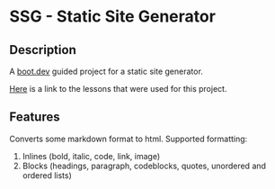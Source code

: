 # SSG - Static Site Generator

## Description

A [boot.dev](https://boot.dev/) guided project for a static site generator.

[Here](https://www.boot.dev/lessons/7d4f1f5a-215d-4dc2-ad7a-2728c23fb695) is a link to the lessons that were used for this project.

## Features

Converts some markdown format to html.
Supported formatting:

1. Inlines (bold, italic, code, link, image)
2. Blocks (headings, paragraph, codeblocks, quotes, unordered and ordered lists)
